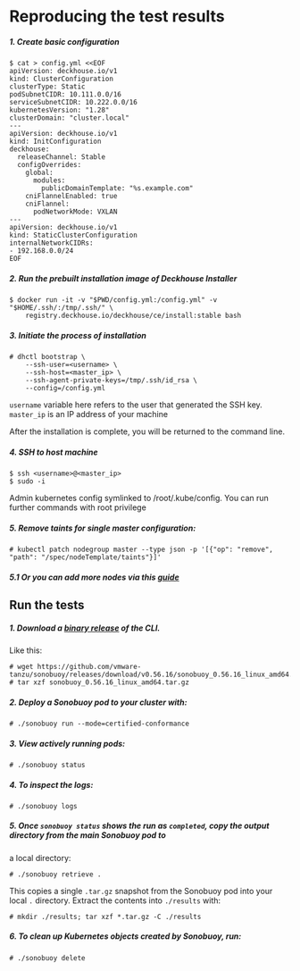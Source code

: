# Reproducing the test results

##### 1. Create basic configuration
```console
$ cat > config.yml <<EOF
apiVersion: deckhouse.io/v1
kind: ClusterConfiguration
clusterType: Static
podSubnetCIDR: 10.111.0.0/16
serviceSubnetCIDR: 10.222.0.0/16
kubernetesVersion: "1.28"
clusterDomain: "cluster.local"
---
apiVersion: deckhouse.io/v1
kind: InitConfiguration
deckhouse:
  releaseChannel: Stable
  configOverrides:
    global:
      modules:
        publicDomainTemplate: "%s.example.com"
    cniFlannelEnabled: true
    cniFlannel:
      podNetworkMode: VXLAN
---
apiVersion: deckhouse.io/v1
kind: StaticClusterConfiguration
internalNetworkCIDRs:
- 192.168.0.0/24
EOF
```

##### 2. Run the prebuilt installation image of Deckhouse Installer
```console
$ docker run -it -v "$PWD/config.yml:/config.yml" -v "$HOME/.ssh/:/tmp/.ssh/" \
    registry.deckhouse.io/deckhouse/ce/install:stable bash
```

##### 3. Initiate the process of installation
```console
# dhctl bootstrap \
    --ssh-user=<username> \
    --ssh-host=<master_ip> \
    --ssh-agent-private-keys=/tmp/.ssh/id_rsa \
    --config=/config.yml
```

`username` variable here refers to the user that generated the SSH key.
`master_ip` is an IP address of your machine

After the installation is complete, you will be returned to the command line.

##### 4. SSH to host machine
```console
$ ssh <username>@<master_ip>
$ sudo -i
```
Admin kubernetes config symlinked to /root/.kube/config. You can run further commands with root privilege

##### 5. Remove taints for single master configuration:
```console
# kubectl patch nodegroup master --type json -p '[{"op": "remove", "path": "/spec/nodeTemplate/taints"}]'
```

##### 5.1 Or you can add more nodes via this [guide](https://deckhouse.io/en/documentation/v1/modules/040-node-manager/faq.html#how-do-i-automatically-add-a-static-node-to-a-cluster)

## Run the tests
##### 1. Download a [binary release](https://github.com/vmware-tanzu/sonobuoy/releases) of the CLI.
Like this:

```console
# wget https://github.com/vmware-tanzu/sonobuoy/releases/download/v0.56.16/sonobuoy_0.56.16_linux_amd64.tar.gz
# tar xzf sonobuoy_0.56.16_linux_amd64.tar.gz
```

##### 2. Deploy a Sonobuoy pod to your cluster with:

```console
# ./sonobuoy run --mode=certified-conformance
```

##### 3. View actively running pods:

```console
# ./sonobuoy status
```

##### 4. To inspect the logs:

```console
# ./sonobuoy logs
```

##### 5. Once `sonobuoy status` shows the run as `completed`, copy the output directory from the main Sonobuoy pod to
a local directory:

```console
# ./sonobuoy retrieve .
```

This copies a single `.tar.gz` snapshot from the Sonobuoy pod into your local `.` directory. Extract the contents into `./results` with:

```console
# mkdir ./results; tar xzf *.tar.gz -C ./results
```

##### 6. To clean up Kubernetes objects created by Sonobuoy, run:

```console
# ./sonobuoy delete
```

